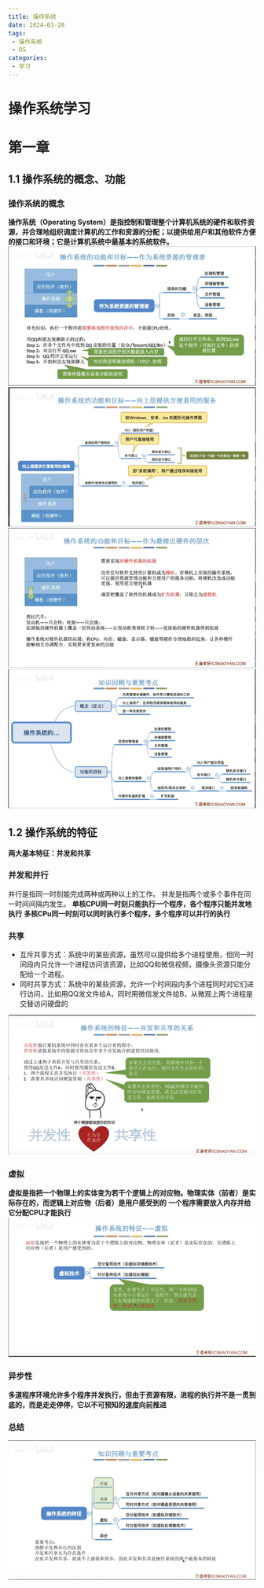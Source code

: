 ```yaml
---
title: 操作系统
date: 2024-03-28
tags:
 - 操作系统
 - OS
categories:
 - 学习
---
```


# 操作系统学习

# 第一章
## 1.1 操作系统的概念、功能
### 操作系统的概念
**操作系统（Operating System）是指控制和管理整个计算机系统的硬件和软件资源，并合理地组织调度计算机的工作和资源的分配；以提供给用户和其他软件方便的接口和环境；它是计算机系统中最基本的系统软件。**
<img src='./os_1.1.png'>
<img src='./os_1.2.png'>
<img src='./os_1.3.png'>
<img src='./os_1.4.png'>

## 1.2 操作系统的特征

**两大基本特征：并发和共享**
### 并发和并行
并行是指同一时刻能完成两种或两种以上的工作。
并发是指两个或多个事件在同一时间间隔内发生。
**单核CPU同一时刻只能执行一个程序，各个程序只能并发地执行**
**多核CPu同一时刻可以同时执行多个程序，多个程序可以并行的执行**
### 共享
- 互斥共享方式：系统中的某些资源，虽然可以提供给多个进程使用，但同一时间段内只允许一个进程访问该资源，比如QQ和微信视频，摄像头资源只能分配给一个进程。
- 同时共享方式：系统中的某些资源，允许一个时间段内多个进程同时对它们进行访问，比如用QQ发文件给A，同时用微信发文件给B，从微观上两个进程是交替访问硬盘的

<img src='./os_1.5.png'>

### 虚拟
**虚拟是指把一个物理上的实体变为若干个逻辑上的对应物。物理实体（前者）是实际存在的，而逻辑上对应物（后者）是用户感受到的**
**一个程序需要放入内存并给它分配CPU才能执行**
<img src='./os_1.6.png'>

### 异步性
**多道程序环境允许多个程序并发执行，但由于资源有限，进程的执行并不是一贯到底的，而是走走停停，它以不可预知的速度向前推进**
### 总结 
<img src='./os_1.7.png'>
